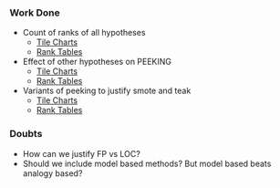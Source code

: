 ### Work Done
- Count of ranks of all hypotheses
  - [Tile Charts](https://github.com/ai-se/statatak/blob/master/Reports/04-02-15/full_stats_99.md)
  - [Rank Tables](https://github.com/ai-se/statatak/blob/master/Reports/04-02-15/MRE_Table.csv) 
- Effect of other hypotheses on PEEKING
  - [Tile Charts](https://github.com/ai-se/statatak/blob/master/Reports/04-02-15/Cripplers.md)
  - [Rank Tables](https://github.com/ai-se/statatak/blob/master/Reports/04-02-15/Crippled.csv) 
- Variants of peeking to justify smote and teak
  - [Tile Charts](https://github.com/ai-se/statatak/blob/master/Reports/04-02-15/Prune_And_Crude.md)
  - [Rank Tables](https://github.com/ai-se/statatak/blob/master/Reports/04-02-15/Prune_AND_CRUDE.csv) 

### Doubts
 - How can we justify FP vs LOC?
 - Should we include model based methods? But model based beats analogy based?
